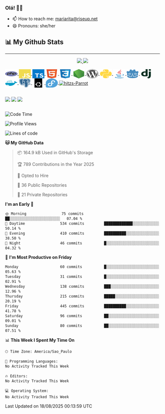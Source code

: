 <!--
**mariaritacasagrande/mariaritacasagrande** is a ✨ _special_ ✨ repository because its `README.md` (this file) appears on your GitHub profile.

Here are some ideas to get you started:

- 🔭 I’m currently working on ...
- 🌱 I’m currently learning ...
- 👯 I’m looking to collaborate on ...
- 🤔 I’m looking for help with ...
- 💬 Ask me about ...
- 📫 How to reach me: ...
- 😄 Pronouns: ...
- ⚡ Fun fact: ...
-->


### Olá! 👋🏾


- 📫 How to reach me: mariarita@riseup.net
- 😄 Pronouns: she/her


## 📊 My Github Stats
---

<div align="center">
  <a href="https://github.com/mariaritacasagrande">
  <img height="160em" src="https://github-readme-stats.vercel.app/api?username=mariaritacasagrande&show_icons=true&theme=merko&count_private=true"/>
  <img height="160em" src="https://github-readme-stats.vercel.app/api/top-langs/?username=mariaritacasagrande&layout=compact&langs_count=8&theme=merko"/>
</div>
  
<div style="display: inline_block"><br>
   <img align="center" alt="hitzs-php" height="30" width="40" src="https://raw.githubusercontent.com/devicons/devicon/master/icons/php/php-original.svg">
  <img align="center" alt="hitzs-Js" height="30" width="40" src="https://raw.githubusercontent.com/devicons/devicon/master/icons/javascript/javascript-plain.svg">
   <img align="center" alt="hitzs-Js" height="30" width="40" src="https://raw.githubusercontent.com/devicons/devicon/master/icons/typescript/typescript-plain.svg">
  <img align="center" alt="hitzs-HTML" height="30" width="40" src="https://raw.githubusercontent.com/devicons/devicon/master/icons/html5/html5-original.svg">
  <img align="center" alt="hitzs-CSS" height="30" width="40" src="https://raw.githubusercontent.com/devicons/devicon/master/icons/css3/css3-original.svg">
   <img align="center" alt="hitzs-Js" height="30" width="40" src="https://raw.githubusercontent.com/devicons/devicon/master/icons/nodejs/nodejs-original.svg">
  <img align="center" alt="hitzs-Java" height="30" width="40" src="https://raw.githubusercontent.com/devicons/devicon/master/icons/wordpress/wordpress-plain.svg">
  <img align="center" alt="hitzs-php" height="30" width="40" src="https://raw.githubusercontent.com/devicons/devicon/master/icons/python/python-plain.svg">
   <img align="center" alt="hitzs-PHP" height="30" width="40" src="https://raw.githubusercontent.com/devicons/devicon/master/icons/java/java-original.svg">
  <img align="center" alt="hitzs-godot" height="30" width="40" src="https://raw.githubusercontent.com/devicons/devicon/master/icons/godot/godot-plain.svg">
   <img align="center" alt="hitzs-PHP" height="30" width="40" src="https://raw.githubusercontent.com/devicons/devicon/master/icons/django/django-plain.svg">
  <img align="center" alt="hitzs-docker" height="30" width="40" src="https://raw.githubusercontent.com/devicons/devicon/master/icons/docker/docker-plain.svg">
  <img align="center" alt="hitzs-postgrees" height="30" width="40" src="https://raw.githubusercontent.com/devicons/devicon/master/icons/postgresql/postgresql-plain.svg">
  <img align="center" alt="hitzs-fubuntu" height="30" width="40" src="https://raw.githubusercontent.com/devicons/devicon/master/icons/ubuntu/ubuntu-plain.svg">
  <img align="center" alt="hitzs-fedora" height="30" width="40" src="https://raw.githubusercontent.com/devicons/devicon/master/icons/fedora/fedora-plain.svg">
  <img align="center" alt="hitzs-Parrot" height="30" width="40" src="https://gitlab.com/parrotsec/project/graphics/-/raw/master/logo/parrotsec-logo.png">
 </div>
  
  ##

  <div>
    <a href="https://www.linkedin.com/in/mariaritacasagrande" target="_blank"><img src="https://img.shields.io/badge/-LinkedIn-%230077B5?style=for-the-badge&logo=linkedin&logoColor=white" target="_blank"></a>
    <a href = "mailto:mariarita@riseup.net"><img src="https://img.shields.io/badge/-Gmail-%23333?style=for-the-badge&logo=gmail&logoColor=white" target="_blank"></a>
 <!--   <a href="https://www.instagram.com/hitzs____/" target="_blank"><img src="https://img.shields.io/badge/-Instagram-%23E4405F?style=for-the-badge&logo=instagram&logoColor=white" target="_blank"></a> -->
 	  <a href="https://steamcommunity.com/id/gamermae" target="_blank"><img src="https://img.shields.io/badge/Steam-000000?style=for-the-badge&logo=steam&logoColor=white" target="_blank"></a>          
  </div>
  
  ##

<!--START_SECTION:waka-->
![Code Time](http://img.shields.io/badge/Code%20Time-74%20hrs%2017%20mins-blue)

![Profile Views](http://img.shields.io/badge/Profile%20Views-0-blue)

![Lines of code](https://img.shields.io/badge/From%20Hello%20World%20I%27ve%20Written-3.7%20million%20lines%20of%20code-blue)

**🐱 My GitHub Data** 

> 📦 164.9 kB Used in GitHub's Storage 
 > 
> 🏆 789 Contributions in the Year 2025
 > 
> 💼 Opted to Hire
 > 
> 📜 36 Public Repositories 
 > 
> 🔑 21 Private Repositories 
 > 
**I'm an Early 🐤** 

```text
🌞 Morning                75 commits          ██░░░░░░░░░░░░░░░░░░░░░░░   07.04 % 
🌆 Daytime                534 commits         █████████████░░░░░░░░░░░░   50.14 % 
🌃 Evening                410 commits         ██████████░░░░░░░░░░░░░░░   38.50 % 
🌙 Night                  46 commits          █░░░░░░░░░░░░░░░░░░░░░░░░   04.32 % 
```
📅 **I'm Most Productive on Friday** 

```text
Monday                   60 commits          █░░░░░░░░░░░░░░░░░░░░░░░░   05.63 % 
Tuesday                  31 commits          █░░░░░░░░░░░░░░░░░░░░░░░░   02.91 % 
Wednesday                138 commits         ███░░░░░░░░░░░░░░░░░░░░░░   12.96 % 
Thursday                 215 commits         █████░░░░░░░░░░░░░░░░░░░░   20.19 % 
Friday                   445 commits         ██████████░░░░░░░░░░░░░░░   41.78 % 
Saturday                 96 commits          ██░░░░░░░░░░░░░░░░░░░░░░░   09.01 % 
Sunday                   80 commits          ██░░░░░░░░░░░░░░░░░░░░░░░   07.51 % 
```


📊 **This Week I Spent My Time On** 

```text
🕑︎ Time Zone: America/Sao_Paulo

💬 Programming Languages: 
No Activity Tracked This Week

🔥 Editors: 
No Activity Tracked This Week

💻 Operating System: 
No Activity Tracked This Week
```


 Last Updated on 18/08/2025 00:13:59 UTC
<!--END_SECTION:waka-->
  
 <!--  <picture>
  <source media="(prefers-color-scheme: dark)" srcset="https://raw.githubusercontent.com/mariaritacasagrande/mariaritacasagrande/output/github-contribution-grid-snake-dark.svg">
  <source media="(prefers-color-scheme: dark)" srcset="https://raw.githubusercontent.com/mariaritacasagrande/mariaritacasagrande/output/github-contribution-grid-snake.svg">
  <img alt="github contribution grid snake animation" src="https://raw.githubusercontent.com/mariaritacasagrande/mariaritacasagrande/output/github-contribution-grid-snake.svg">
</picture> -->





